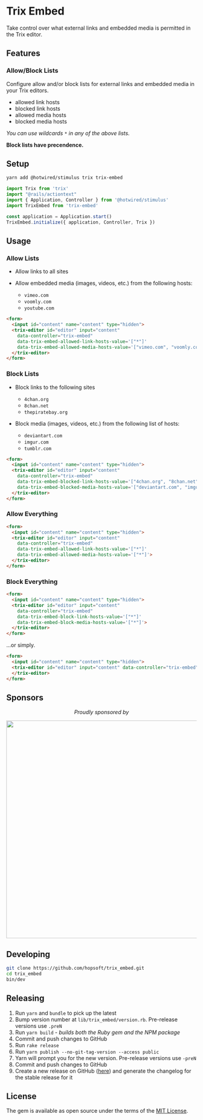 # Trix Embed

Take control over what external links and embedded media is permitted in the Trix editor.

## Features

### Allow/Block Lists

Configure allow and/or block lists for external links and embedded media in your Trix editors.

- allowed link hosts
- blocked link hosts
- allowed media hosts
- blocked media hosts

_You can use wildcards `*` in any of the above lists._

__Block lists have precendence.__

## Setup

```sh
yarn add @hotwired/stimulus trix trix-embed
```

```js
import Trix from 'trix'
import "@rails/actiontext"
import { Application, Controller } from '@hotwired/stimulus'
import TrixEmbed from 'trix-embed'

const application = Application.start()
TrixEmbed.initialize({ application, Controller, Trix })
```

## Usage

### Allow Lists

- Allow links to all sites
- Allow embedded media (images, videos, etc.) from the following hosts:

  * `vimeo.com`
  * `voomly.com`
  * `youtube.com`

```html
<form>
  <input id="content" name="content" type="hidden">
  <trix-editor id="editor" input="content"
    data-controller="trix-embed"
    data-trix-embed-allowed-link-hosts-value='["*"]'
    data-trix-embed-allowed-media-hosts-value='["vimeo.com", "voomly.com", "youtube.com"]'>
  </trix-editor>
</form>
```

### Block Lists

- Block links to the following sites

  * `4chan.org`
  * `8chan.net`
  * `thepiratebay.org`

- Block media (images, videos, etc.) from the following list of hosts:

  * `deviantart.com`
  * `imgur.com`
  * `tumblr.com`

```html
<form>
  <input id="content" name="content" type="hidden">
  <trix-editor id="editor" input="content"
    data-controller="trix-embed"
    data-trix-embed-blocked-link-hosts-value='["4chan.org", "8chan.net", "thepiratebay.org"]'
    data-trix-embed-blocked-media-hosts-value='["deviantart.com", "imgur.com", "tumblr.com"]'>
  </trix-editor>
</form>
```

### Allow Everything

```html
<form>
  <input id="content" name="content" type="hidden">
  <trix-editor id="editor" input="content"
    data-controller="trix-embed"
    data-trix-embed-allowed-link-hosts-value='["*"]'
    data-trix-embed-allowed-media-hosts-value='["*"]'>
  </trix-editor>
</form>
```

### Block Everything

```html
<form>
  <input id="content" name="content" type="hidden">
  <trix-editor id="editor" input="content"
    data-controller="trix-embed"
    data-trix-embed-block-link-hosts-value='["*"]'
    data-trix-embed-block-media-hosts-value='["*"]'>
  </trix-editor>
</form>
```

...or simply.

```html
<form>
  <input id="content" name="content" type="hidden">
  <trix-editor id="editor" input="content" data-controller="trix-embed">
  </trix-editor>
</form>
```

## Sponsors

<p align="center">
  <em>Proudly sponsored by</em>
</p>
<p align="center">
  <a href="https://www.clickfunnels.com?utm_source=hopsoft&utm_medium=open-source&utm_campaign=trix_embed">
    <img src="https://images.clickfunnel.com/uploads/digital_asset/file/176632/clickfunnels-dark-logo.svg" width="575" />
  </a>
</p>

## Developing

```sh
git clone https://github.com/hopsoft/trix_embed.git
cd trix_embed
bin/dev
```

## Releasing

1. Run `yarn` and `bundle` to pick up the latest
1. Bump version number at `lib/trix_embed/version.rb`. Pre-release versions use `.preN`
1. Run `yarn build` - *builds both the Ruby gem and the NPM package*
1. Commit and push changes to GitHub
1. Run `rake release`
1. Run `yarn publish --no-git-tag-version --access public`
1. Yarn will prompt you for the new version. Pre-release versions use `-preN`
1. Commit and push changes to GitHub
1. Create a new release on GitHub ([here](https://github.com/hopsoft/trix_embed/releases)) and generate the changelog for the stable release for it

## License

The gem is available as open source under the terms of the [MIT License](https://opensource.org/licenses/MIT).
